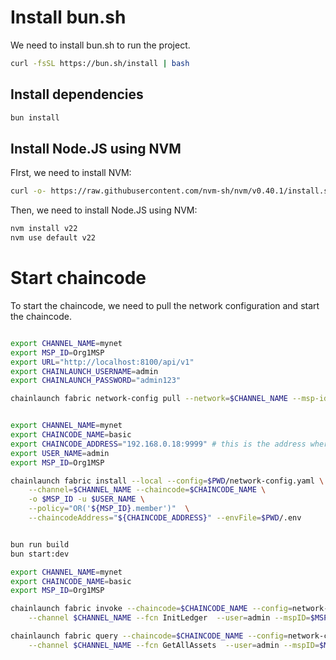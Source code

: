 # Install bun.sh

We need to install bun.sh to run the project.

```bash
curl -fsSL https://bun.sh/install | bash
```


## Install dependencies

```bash
bun install
```


## Install Node.JS using NVM

FIrst, we need to install NVM:

```bash
curl -o- https://raw.githubusercontent.com/nvm-sh/nvm/v0.40.1/install.sh | bash
```

Then, we need to install Node.JS using NVM:

```bash
nvm install v22
nvm use default v22
```


# Start chaincode

To start the chaincode, we need to pull the network configuration and start the chaincode.

```bash

export CHANNEL_NAME=mynet
export MSP_ID=Org1MSP
export URL="http://localhost:8100/api/v1"
export CHAINLAUNCH_USERNAME=admin
export CHAINLAUNCH_PASSWORD="admin123"

chainlaunch fabric network-config pull --network=$CHANNEL_NAME --msp-id=$MSP_ID --url=$URL --username="$CHAINLAUNCH_USERNAME" --password="$CHAINLAUNCH_PASSWORD" --output=network-config.yaml


export CHANNEL_NAME=mynet
export CHAINCODE_NAME=basic
export CHAINCODE_ADDRESS="192.168.0.18:9999" # this is the address where the chaincode will be listening
export USER_NAME=admin
export MSP_ID=Org1MSP

chainlaunch fabric install --local --config=$PWD/network-config.yaml \
    --channel=$CHANNEL_NAME --chaincode=$CHAINCODE_NAME \
    -o $MSP_ID -u $USER_NAME \
    --policy="OR('${MSP_ID}.member')"  \
    --chaincodeAddress="${CHAINCODE_ADDRESS}" --envFile=$PWD/.env


bun run build
bun start:dev

export CHANNEL_NAME=mynet
export CHAINCODE_NAME=basic
export MSP_ID=Org1MSP

chainlaunch fabric invoke --chaincode=$CHAINCODE_NAME --config=network-config.yaml \
    --channel $CHANNEL_NAME --fcn InitLedger  --user=admin --mspID=$MSP_ID

chainlaunch fabric query --chaincode=$CHAINCODE_NAME --config=network-config.yaml \
    --channel $CHANNEL_NAME --fcn GetAllAssets  --user=admin --mspID=$MSP_ID
```
